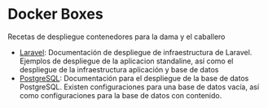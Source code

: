 # Docker Boxes

Recetas de despliegue contenedores para la dama y el caballero

* [Laravel](laravel): Documentación de despliegue de infraestructura de Laravel.
Ejemplos de despliegue de la aplicacion standaline, así como el despliegue de la infraestructura aplicación y base de datos
* [PostgreSQL](postgresql): Documentación para el despliegue de la base de datos PostgreSQL. Existen configuraciones para una base de datos vacía, así como configuraciones para la base de datos con contenido.
